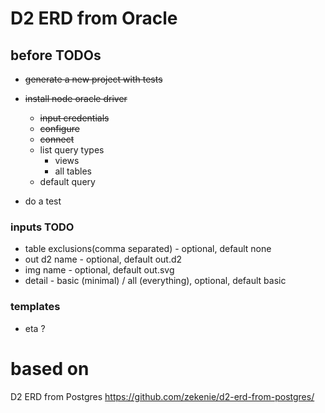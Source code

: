 # D2 ERD from Oracle

## before TODOs   
 - ~~generate a new project with tests~~
 - ~~install node oracle driver~~
   - ~~input credentials~~
   - ~~configure~~
   - ~~connect~~
   - list query types
     - views 
     - all tables
   - default query
     
 - do a test
  
### inputs TODO 
 - table exclusions(comma separated) - optional, default none
 - out d2 name - optional, default out.d2
 - img name - optional, default out.svg
 - detail - basic (minimal) / all (everything), optional, default basic

### templates
 - eta ?

# based on
D2 ERD from Postgres
https://github.com/zekenie/d2-erd-from-postgres/
